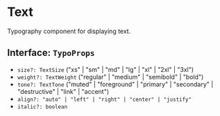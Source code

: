# Text

Typography component for displaying text.

## Interface: `TypoProps`
- `size?: TextSize` ("xs" | "sm" | "md" | "lg" | "xl" | "2xl" | "3xl")
- `weight?: TextWeight` ("regular" | "medium" | "semibold" | "bold")
- `tone?: TextTone` ("muted" | "foreground" | "primary" | "secondary" | "destructive" | "link" | "accent")
- `align?: "auto" | "left" | "right" | "center" | "justify"`
- `italic?: boolean`

